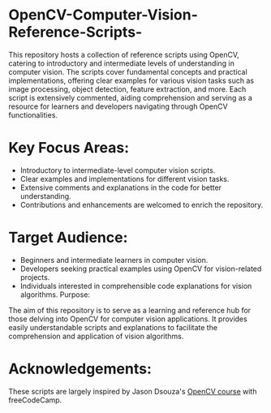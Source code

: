 # OpenCV-Computer-Vision-Reference-Scripts-
This repository hosts a collection of reference scripts using OpenCV, catering to introductory and intermediate levels of understanding in computer vision. The scripts cover fundamental concepts and practical implementations, offering clear examples for various vision tasks such as image processing, object detection, feature extraction, and more. Each script is extensively commented, aiding comprehension and serving as a resource for learners and developers navigating through OpenCV functionalities.

# Key Focus Areas:

* Introductory to intermediate-level computer vision scripts.
* Clear examples and implementations for different vision tasks.
* Extensive comments and explanations in the code for better understanding.
* Contributions and enhancements are welcomed to enrich the repository.

# Target Audience:

* Beginners and intermediate learners in computer vision.
* Developers seeking practical examples using OpenCV for vision-related projects.
* Individuals interested in comprehensible code explanations for vision algorithms.
Purpose:

The aim of this repository is to serve as a learning and reference hub for those delving into OpenCV for computer vision applications. It provides easily understandable scripts and explanations to facilitate the comprehension and application of vision algorithms.

# Acknowledgements:

These scripts are largely inspired by Jason Dsouza's [OpenCV course](https://www.youtube.com/watch?v=oXlwWbU8l2o&list=WL&index=5) with freeCodeCamp. 
